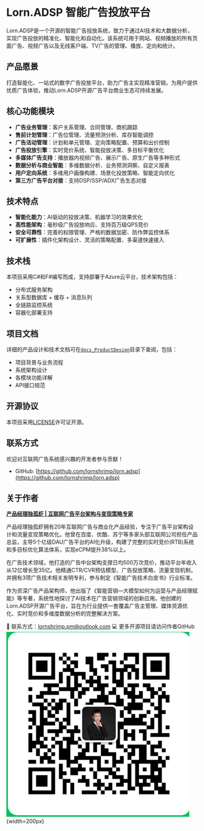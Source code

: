 # Lorn.ADSP 智能广告投放平台

Lorn.ADSP是一个开源的智能广告投放系统，致力于通过AI技术和大数据分析，实现广告投放的精准化、智能化和自动化。该系统可用于网站、视频播放的所有页面广告、视频广告以及无线客户端、TV广告的管理、播放、定向和统计。

## 产品愿景

打造智能化、一站式的数字广告投放平台，助力广告主实现精准营销，为用户提供优质广告体验，推动Lorn.ADSP开源广告平台商业生态可持续发展。

## 核心功能模块

- **广告业务管理**：客户关系管理、合同管理、商机跟踪
- **售前计划管理**：广告位管理、流量预测分析、库存智能调控
- **广告活动管理**：计划和单元管理、定向策略配置、预算和出价控制
- **广告投放引擎**：实时竞价系统、智能投放决策、多目标平衡优化
- **多媒体广告支持**：播放器内视频广告、展示广告、原生广告等多种形式
- **数据分析与商业智能**：多维数据分析、业务预测洞察、自定义报表
- **用户定向系统**：多维用户画像构建、场景化投放策略、智能定向优化
- **第三方广告平台对接**：支持DSP/SSP/ADX广告生态对接

## 技术特点

- **智能化能力**：AI驱动的投放决策、机器学习的效果优化
- **高性能架构**：毫秒级广告投放响应、支持百万级QPS竞价
- **安全可靠性**：完善的权限管理、严格的数据加密、防作弊监控体系
- **可扩展性**：插件化架构设计、灵活的策略配置、多渠道快速接入

## 技术栈

本项目采用C#和F#编写而成，支持部署于Azure云平台，技术架构包括：
- 分布式服务架构
- 关系型数据库 + 缓存 + 消息队列
- 全链路监控系统
- 容器化部署支持

## 项目文档

详细的产品设计和技术文档可在[`docs_ProductDesign`](docs_ProductDesign)目录下查阅，包括：
- 项目背景与业务流程
- 系统架构设计
- 各模块功能详解
- API接口规范

## 开源协议

本项目采用[LICENSE](LICENSE)许可证开源。

## 联系方式

欢迎对互联网广告系统感兴趣的开发者参与贡献！
- GitHub: [https://github.com/lornshrimp/lorn.adsp](https://github.com/lornshrimp/lorn.adsp)

## 关于作者

[**产品经理独孤虾 | 互联网广告平台架构与变现策略专家**](Author/作者简历.md)

产品经理独孤虾拥有20年互联网广告与商业化产品经验，专注于广告平台架构设计和流量变现策略优化。他曾在百度、优酷、苏宁等多家头部互联网公司担任产品总监，主导5个亿级DAU广告平台的AI化升级，构建了完整的实时竞价(RTB)系统和多目标优化算法体系，实现eCPM提升38%以上。

在广告技术领域，他打造的广告中台架构支撑日均500万次竞价，推动平台年收入从12亿增长至35亿。他精通CTR/CVR预估模型、广告投放策略、流量变现机制，并拥有3项广告技术相关发明专利，参与制定《智能广告技术白皮书》行业标准。

作为资深广告产品架构师，他出版了《智能营销—大模型如何为运营与产品经理赋能》等专著，系统性地探讨了AI技术在广告营销领域的创新应用。他创建的Lorn.ADSP开源广告平台，旨在为行业提供一套覆盖广告主管理、媒体资源优化、实时竞价和多维度数据分析的完整解决方案。

📧 联系方式：lornshrimp.pm@outlook.com
💻 更多开源项目请访问作者GitHub
![微信公众号二维码](Author/微信公众号二维码.png){width=200px}
